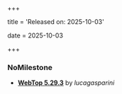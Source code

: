 +++

title = 'Released on: 2025-10-03'

date = 2025-10-03

+++

### NoMilestone

- **[WebTop 5.29.3](https://github.com/NethServer/dev/issues/7655)** by *lucagasparini*

